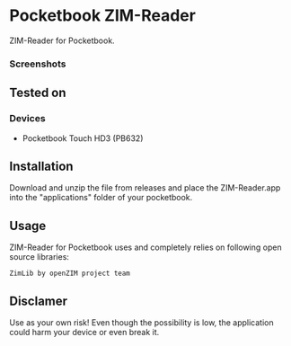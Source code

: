 # Pocketbook ZIM-Reader
ZIM-Reader for Pocketbook.


### Screenshots

## Tested on

### Devices
* Pocketbook Touch HD3 (PB632)


## Installation
Download and unzip the file from releases and place the ZIM-Reader.app into the "applications" folder of your pocketbook.

## Usage



ZIM-Reader for Pocketbook uses and completely relies on following open source libraries:

    ZimLib by openZIM project team


## Disclamer
Use as your own risk!
Even though the possibility is low, the application could harm your device or even break it.
